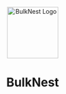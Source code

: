 <p align="center">
  <img src="https://i.ibb.co/4R51ZGM0/12.png" alt="BulkNest Logo" width="120"/>
</p>

<h1 align="center">BulkNest</h1>
